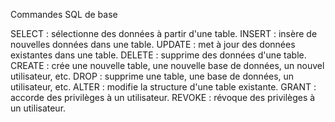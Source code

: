 Commandes SQL de base

SELECT : sélectionne des données à partir d'une table.
INSERT : insère de nouvelles données dans une table.
UPDATE : met à jour des données existantes dans une table.
DELETE : supprime des données d'une table.
CREATE : crée une nouvelle table, une nouvelle base de données, un nouvel utilisateur, etc.
DROP : supprime une table, une base de données, un utilisateur, etc.
ALTER : modifie la structure d'une table existante.
GRANT : accorde des privilèges à un utilisateur.
REVOKE : révoque des privilèges à un utilisateur.